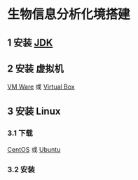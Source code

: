 # 生物信息分析化境搭建
## 1 安装 [JDK](https://www.oracle.com/technetwork/java/javase/downloads/jdk11-downloads-5066655.html)
## 2 安装 虚拟机 
[VM Ware](https://www.vmware.com/go/getworkstation-win) 或 [Virtual Box](https://www.virtualbox.org/wiki/Downloads)
## 3 安装 Linux
### 3.1 下载 
[CentOS](https://www.centos.org/) 或 [Ubuntu](https://www.ubuntu.com/download/desktop)
### 3.2 安装
